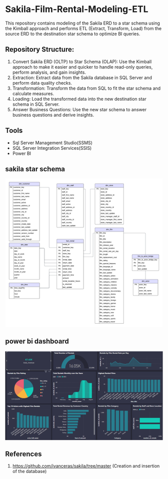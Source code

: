 # Sakila-Film-Rental-Modeling-ETL
This repository contains modeling of the Sakila ERD to a star schema using the Kimball approach and performs ETL (Extract, Transform, Load) from the source ERD to the destination star schema to optimize BI queries.

## Repository Structure:
1. Convert Sakila ERD (OLTP) to Star Schema (OLAP): Use the Kimball approach to make it easier and quicker to handle read-only queries, perform analysis, and gain insights.
2. Extraction: Extract data from the Sakila database in SQL Server and perform data quality checks.
3. Transformation: Transform the data from SQL to fit the star schema and calculate measures.
4. Loading: Load the transformed data into the new destination star schema in SQL Server.
5. Answer Business Questions: Use the new star schema to answer business questions and derive insights.

## Tools
- Sql Server Management Studio(SSMS)
- SQL Server Integration Services(SSIS)
- Power BI
## sakila star schema
![image](https://github.com/TmohamedashrafT/Sakila-Film-Rental-Modeling-ETL/blob/main/star%20schema.png)

## power bi dashboard
![image](https://github.com/TmohamedashrafT/Sakila-Film-Rental-Modeling-ETL/blob/main/powerbi%20dashboard.png)

## References
1. https://github.com/ivanceras/sakila/tree/master (Creation and insertion of the database)
